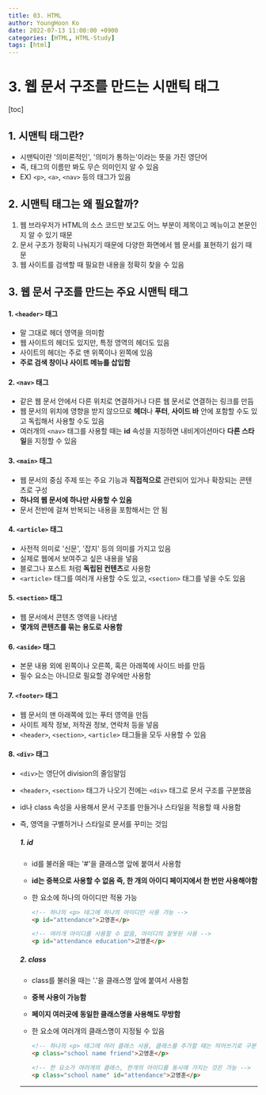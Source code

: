 ```yaml
---
title: 03. HTML
author: YoungHoon Ko
date: 2022-07-13 11:00:00 +0900
categories: [HTML, HTML-Study]
tags: [html]
---
```


# 3. 웹 문서 구조를 만드는 시맨틱 태그

[toc]

## 1. 시맨틱 태그란?

- 시맨틱이란 '의미론적인', '의미가 통하는'이라는 뜻을 가진 영단어
- 즉, 태그의 이름만 봐도 무슨 의미인지 알 수 있음
- EX) `<p>`, `<a>`, `<nav>` 등의 태그가 있음

## 2. 시맨틱 태그는 왜 필요할까?

1. 웹 브라우저가 HTML의 소스 코드만 보고도 어느 부분이 제목이고 메뉴이고 본문인지 알 수 있기 때문
2. 문서 구조가 정확히 나눠지기 때문에 다양한 화면에서 웹 문서를 표현하기 쉽기 때문
3. 웹 사이트를 검색할 때 필요한 내용을 정확히 찾을 수 있음

## 3. 웹 문서 구조를 만드는 주요 시맨틱 태그

#### 1. `<header>` 태그

- 말 그대로 헤더 영역을 의미함
- 웹 사이트의 헤더도 있지만, 특정 영역의 헤더도 있음
- 사이트의 헤더는 주로 맨 위쪽이나 왼쪽에 있음
- **주로 검색 창이나 사이트 메뉴를 삽입함**

#### 2. `<nav>` 태그

- 같은 웹 문서 안에서 다른 위치로 연결하거나 다른 웹 문서로 연결하는 링크를 만듬
- 웹 문서의 위치에 영향을 받지 않으므로 **헤더**나 **푸터**, **사이드 바** 안에 포함할 수도 있고 독립해서 사용할 수도 있음
- 여러개의 `<nav>` 태그를 사용할 때는 **id** 속성을 지정하면 내비게이션마다 **다른 스타일**을 지정할 수 있음

#### 3. `<main>` 태그

- 웹 문서의 중심 주제 또는 주요 기능과 **직접적으로** 관련되어 있거나 확장되는 콘텐츠로 구성
- **하나의 웹 문서에 하나만 사용할 수 있음**
- 문서 전반에 걸쳐 반복되는 내용을 포함해서는 안 됨

#### 4. `<article>` 태그

- 사전적 의미로 '신문', '잡지' 등의 의미를 가지고 있음
- 실제로 웹에서 보여주고 싶은 내용을 넣음
- 블로그나 포스트 처럼 **독립된 컨텐츠**로 사용함
- `<article>` 태그를 여러개 사용할 수도 있고, `<section>` 태그를 넣을 수도 있음

#### 5. `<section>` 태그

- 웹 문서에서 콘텐츠 영역을 나타냄
- **몇개의 콘텐츠를 묶는 용도로 사용함**

#### 6. `<aside>` 태그

- 본문 내용 외에 왼쪽이나 오른쪽, 혹은 아래쪽에 사이드 바를 만듬
- 필수 요소는 아니므로 필요할 경우에만 사용함

#### 7. `<footer>` 태그

- 웹 문서의 맨 아래쪽에 있는 푸터 영역을 만듬
- 사이트 제작 정보, 저작권 정보, 연락처 등을 넣음
- `<header>`, `<section>`, `<article>` 태그들을 모두 사용할 수 있음

#### 8. `<div>` 태그

- `<div>`는 영단어 division의 줄임말임

- `<header>`, `<section>` 태그가 나오기 전에는 `<div>` 태그로 문서 구조를 구분했음

- id나 class 속성을 사용해서 문서 구조를 만들거나 스타일을  적용할 때 사용함

- 즉, 영역을 구별하거나 스타일로 문서를 꾸미는 것임

  ##### 1. id

  - id를 불러올 때는 '#'을 클래스명 앞에 붙여서 사용함

  - **id는 중복으로 사용할 수 없음 즉, 한 개의 아이디 페이지에서 한 번만 사용해야함**

  - 한 요소에 하나의 아이디만 적용 가능

    ~~~ html
    <!-- 하나의 <p> 태그에 하나의 아이디만 사용 가능 -->
    <p id="attendance">고영훈</p>
    
    <!-- 여러개 아이디를 사용할 수 없음, 아이디의 잘못된 사용 -->
    <p id="attendance education">고영훈</p>
    ~~~

    

  ##### 2. class

  - class를 불러올 때는 '.'을 클래스명 앞에 붙여서 사용함

  - **중복 사용이 가능함**

  - **페이지 여러곳에 동일한 클래스명을 사용해도 무방함**

  - 한 요소에 여러개의 클래스명이 지정될 수 있음

    ~~~ html
    <!-- 하나의 <p> 태그에 여러 클래스 사용, 클래스를 추가할 때는 띄어쓰기로 구분 -->
    <p class="school name friend">고영훈</p>
    
    <!-- 한 요소가 여러개의 클래스, 한개의 아이디를 동시에 가지는 것은 가능 -->
    <p class="school name" id="attendance">고영훈</p>
    ~~~

    

  <hr />

  

  

  